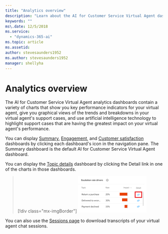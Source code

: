 ```yaml
---
title: "Analytics overview"
description: "Learn about the AI for Customer Service Virtual Agent dashboards."
keywords: ""
ms\.date: 12/5/2018
ms.service:
  - "dynamics-365-ai"
ms.topic: article
ms.assetid: 
author: stevesaunders1952
ms.author: stevesaunders1952
manager: shellyha
---
```


# Analytics overview

The AI for Customer Service Virtual Agent analytics dashboards contain a variety of charts that show you key performance indicators for your virtual agent, give you graphical views of the trends and breakdowns in your virtual agent's support cases, and use artificial intelligence technology to highlight support cases that are having the greatest impact on your virtual agent's performance.

You can display [Summary](analytics-summary.md), [Engagement](analytics-engagement.md), and [Customer satisfaction](analytics-CSAT.md) dashboards by clicking each dashboard's icon in the navigation pane. The Summary dashboard is the default AI for Customer Service Virtual Agent dashboard.

You can display the [Topic details](analytics-topic-details.md) dashboard by clicking the Detail link in one of the charts in those dashboards.

   > [!div class="mx-imgBorder"]
   > ![Topic details link](media/analytics-overview-1.PNG)

You can also use the [Sessions page](analytics-sessions.md) to download transcripts of your virtual agent chat sessions.
